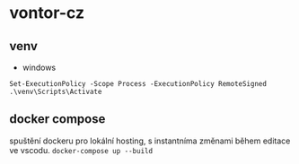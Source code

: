 # vontor-cz

## venv
- windows

```
Set-ExecutionPolicy -Scope Process -ExecutionPolicy RemoteSigned
.\venv\Scripts\Activate
```




## docker compose
 spuštění dockeru pro lokální hosting, s instantníma změnami během editace ve vscodu.
 ```docker-compose up --build```
